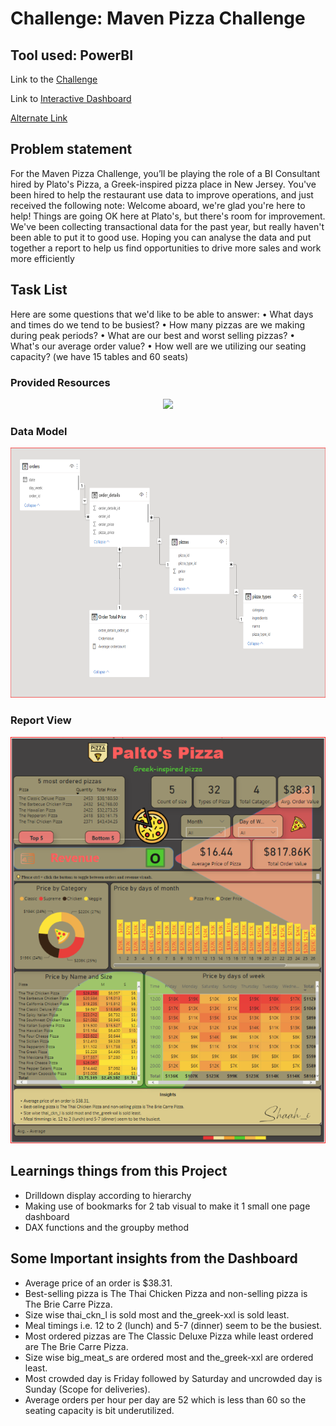 # Challenge: Maven Pizza Challenge

## Tool used: PowerBI

Link to the [Challenge](https://www.mavenanalytics.io/data-playground)

Link to [Interactive Dashboard](https://app.powerbi.com/view?r=eyJrIjoiMDA4OWYzZmYtOTE0NC00MTE0LWI4OTUtZTM0NzA1MTQ2MTAwIiwidCI6ImRmODY3OWNkLWE4MGUtNDVkOC05OWFjLWM4M2VkN2ZmOTVhMCJ9)

[Alternate Link](https://www.novypro.com/project/maven-pizza-challenge-shaahi)


## Problem statement

For the Maven Pizza Challenge, you’ll be playing the role of a BI Consultant hired by Plato's Pizza, a Greek-inspired pizza place in New Jersey. You've been hired to help the restaurant use data to improve operations, and just received the following note:
Welcome aboard, we're glad you're here to help!
Things are going OK here at Plato's, but there's room for improvement. We've been collecting transactional data for the past year, but really haven't been able to put it to good use. Hoping you can analyse the data and put together a report to help us find opportunities to drive more sales and work more efficiently


## Task List

Here are some questions that we'd like to be able to answer:
•	What days and times do we tend to be busiest?
•	How many pizzas are we making during peak periods?
•	What are our best and worst selling pizzas?
•	What's our average order value?
•	How well are we utilizing our seating capacity? (we have 15 tables and 60 seats)


### Provided Resources
<p align="center">
    <img src="https://github.com/Shaah-i/PowerBi-Dasboards/tree/main/MavenAnalytics/MavenPizzaChallenge_Oct2022/pizza_sales" width="600">
</p>


### Data Model

<p align="center">
    <img src='https://github.com/Shaah-i/PowerBi-Dasboards/blob/main/MavenAnalytics/MavenPizzaChallenge_Oct2022/Images/DataModel.PNG' height="400">
</p>


### Report View

<p align="center">
    <img src='https://github.com/Shaah-i/PowerBi-Dasboards/blob/main/MavenAnalytics/MavenPizzaChallenge_Oct2022/Images/Report_Revenue.PNG' width="600">
</p>


## Learnings things from this Project 
- Drilldown display according to hierarchy
- Making use of bookmarks for 2 tab visual to make it 1 small one page dashboard
- DAX functions and the groupby method


## Some Important insights from the Dashboard
- Average price of an order is $38.31.
- Best-selling pizza is The Thai Chicken Pizza and non-selling pizza is The Brie Carre Pizza.
- Size wise thai_ckn_l is sold most and the_greek-xxl is sold least.
- Meal timings i.e. 12 to 2 (lunch) and 5-7 (dinner) seem to be the busiest.
- Most ordered pizzas are The Classic Deluxe Pizza while least ordered are The Brie Carre Pizza.
- Size wise big_meat_s are ordered most and the_greek-xxl are ordered least.
- Most crowded day is Friday followed by Saturday and uncrowded day is Sunday (Scope for deliveries).
- Average orders per hour per day are 52 which is less than 60 so the seating capacity is bit underutilized.
